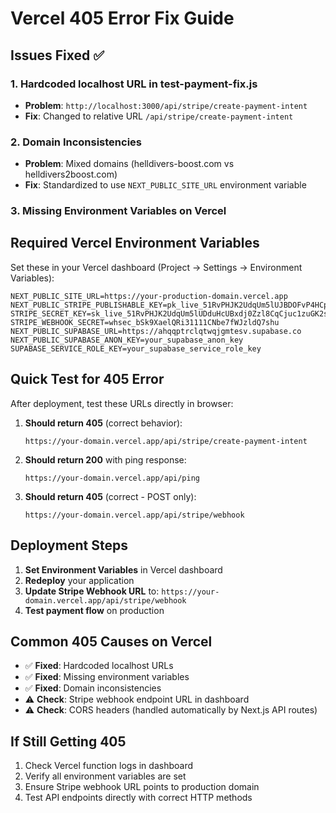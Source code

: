 # Vercel 405 Error Fix Guide

## Issues Fixed ✅

### 1. Hardcoded localhost URL in test-payment-fix.js
- **Problem**: `http://localhost:3000/api/stripe/create-payment-intent`
- **Fix**: Changed to relative URL `/api/stripe/create-payment-intent`

### 2. Domain Inconsistencies
- **Problem**: Mixed domains (helldivers-boost.com vs helldivers2boost.com)
- **Fix**: Standardized to use `NEXT_PUBLIC_SITE_URL` environment variable

### 3. Missing Environment Variables on Vercel

## Required Vercel Environment Variables

Set these in your Vercel dashboard (Project → Settings → Environment Variables):

```
NEXT_PUBLIC_SITE_URL=https://your-production-domain.vercel.app
NEXT_PUBLIC_STRIPE_PUBLISHABLE_KEY=pk_live_51RvPHJK2UdqUm5lUJBDOFvP4HCpMaLNlQVnZCBg7frTXkCHYeTSPKGFzmTHHudVvCdMofdqiRepwYRiyr2PpWFWo00NKBQrZVm
STRIPE_SECRET_KEY=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
STRIPE_WEBHOOK_SECRET=whsec_bSk9XaelQRi31111CNbe7fWJzldQ7shu
NEXT_PUBLIC_SUPABASE_URL=https://ahqqptrclqtwqjgmtesv.supabase.co
NEXT_PUBLIC_SUPABASE_ANON_KEY=your_supabase_anon_key
SUPABASE_SERVICE_ROLE_KEY=your_supabase_service_role_key
```

## Quick Test for 405 Error

After deployment, test these URLs directly in browser:

1. **Should return 405** (correct behavior):
   ```
   https://your-domain.vercel.app/api/stripe/create-payment-intent
   ```
   
2. **Should return 200** with ping response:
   ```
   https://your-domain.vercel.app/api/ping
   ```

3. **Should return 405** (correct - POST only):
   ```
   https://your-domain.vercel.app/api/stripe/webhook
   ```

## Deployment Steps

1. **Set Environment Variables** in Vercel dashboard
2. **Redeploy** your application
3. **Update Stripe Webhook URL** to: `https://your-domain.vercel.app/api/stripe/webhook`
4. **Test payment flow** on production

## Common 405 Causes on Vercel

- ✅ **Fixed**: Hardcoded localhost URLs
- ✅ **Fixed**: Missing environment variables
- ✅ **Fixed**: Domain inconsistencies
- ⚠️  **Check**: Stripe webhook endpoint URL in dashboard
- ⚠️  **Check**: CORS headers (handled automatically by Next.js API routes)

## If Still Getting 405

1. Check Vercel function logs in dashboard
2. Verify all environment variables are set
3. Ensure Stripe webhook URL points to production domain
4. Test API endpoints directly with correct HTTP methods
